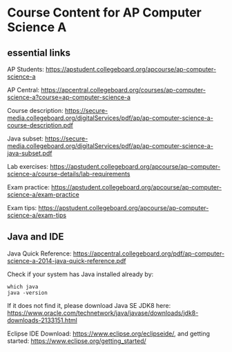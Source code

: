 # Course Content for AP Computer Science A

## essential links
AP Students: https://apstudent.collegeboard.org/apcourse/ap-computer-science-a

AP Central: https://apcentral.collegeboard.org/courses/ap-computer-science-a?course=ap-computer-science-a

Course description: https://secure-media.collegeboard.org/digitalServices/pdf/ap/ap-computer-science-a-course-description.pdf

Java subset: https://secure-media.collegeboard.org/digitalServices/pdf/ap/ap-computer-science-a-java-subset.pdf

Lab exercises: https://apstudent.collegeboard.org/apcourse/ap-computer-science-a/course-details/lab-requirements

Exam practice: https://apstudent.collegeboard.org/apcourse/ap-computer-science-a/exam-practice

Exam tips: https://apstudent.collegeboard.org/apcourse/ap-computer-science-a/exam-tips


## Java and IDE
Java Quick Reference: https://apcentral.collegeboard.org/pdf/ap-computer-science-a-2014-java-quick-reference.pdf

Check if your system has Java installed already by:
```
which java
java -version
```

If it does not find it, please download Java SE JDK8 here: https://www.oracle.com/technetwork/java/javase/downloads/jdk8-downloads-2133151.html

Eclipse IDE Download: https://www.eclipse.org/eclipseide/, and getting started: https://www.eclipse.org/getting_started/



